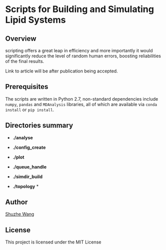 # Scripts for Building and Simulating Lipid Systems

## Overview

scripting offers a
great leap in efficiency and more importantly it would significantly reduce the level of random human errors, boosting reliabilities of the final results.

Link to article will be
after publication being accepted.


## Prerequisites
The scripts are written in Python 2.7, non-standard dependencies include `numpy`, `pandas` and `MDAnalysis` libraries, all of which are available via `conda install` or `pip install`.

## Directories summary

-  **./analyse**


-  **./config_create**


-  **./plot**

-  **./queue_handle**

-  **./simdir_build**


-  **./topology** *



## Author

[Shuzhe Wang](linkedin)

## License

This project is licensed under the MIT License
